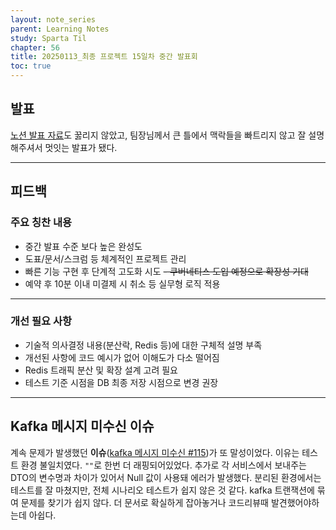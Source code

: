 ```yaml
---
layout: note_series
parent: Learning Notes
study: Sparta Til
chapter: 56
title: 20250113_최종 프로젝트 15일차 중간 발표회
toc: true
---
```


## 발표
[노션 발표 자료](https://curious-chance-b88.notion.site/BobJool-177133b141d68006972cef1331fc328c)도
꿇리지 않았고, 팀장님께서 큰 틀에서 맥락들을 빠트리지 않고 잘 설명해주셔서 멋잇는 발표가 됐다.

---

## 피드백
### 주요 칭찬 내용
- 중간 발표 수준 보다 높은 완성도
- 도표/문서/스크럼 등 체계적인 프로젝트 관리
- 빠른 기능 구현 후 단계적 고도화 시도
~~- 쿠버네티스 도입 예정으로 확장성 기대~~
- 예약 후 10분 이내 미결제 시 취소 등 실무형 로직 적용

---

### 개선 필요 사항
- 기술적 의사결정 내용(분산락, Redis 등)에 대한 구체적 설명 부족
- 개선된 사항에 코드 예시가 없어 이해도가 다소 떨어짐
- Redis 트래픽 분산 및 확장 설계 고려 필요
- 테스트 기준 시점을 DB 최종 저장 시점으로 변경 권장

---

## Kafka 메시지 미수신 이슈
계속 문제가 발생했던 **이슈**([kafka 메시지 미수신 #115](https://github.com/BobJool/Waiting-Reservation-Service/issues/115))가 또 말성이었다. 
이유는 테스트 환경 불일치였다. `""`로 한번 더 래핑되어있었다.
추가로 각 서비스에서 보내주는 DTO의 변수명과 차이가 있어서 Null 값이 사용돼 에러가 발생했다.
분리된 환경에서는 테스트를 잘 마쳤지만, 전체 시나리오 테스트가 쉽지 않은 것 같다.
kafka 트랜잭션에 묶여 문제를 찾기가 쉽지 않다.
더 문서로 확실하게 잡아놓거나 코드리뷰때 발견했어야하는데 아쉽다.
